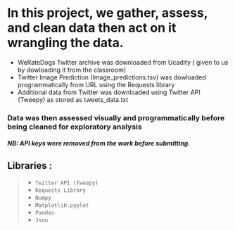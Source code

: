 # In this project, we gather, assess, and clean data then act on it wrangling the data.

- WeRateDogs Twitter archive was downloaded from Ucadity ( given to us by dowloading it from the classroom)
- Twitter Image Prediction (Image_predictions.tsv) was dowloaded programmatically from URL using the Requests library
- Additional data from Twitter was downloaded using Twitter API (Tweepy) as stored as tweets_data.txt

### Data was then assessed visually and programmatically before being cleaned for exploratory analysis

#### _NB: API keys were removed from the work before submitting._

## Libraries : 
> - `Twitter API (Tweepy)`
> - `Requests Library`
> - `Numpy`
> - `Matplotlib.pyplot`
> - `Pandas`
> - `Json`
